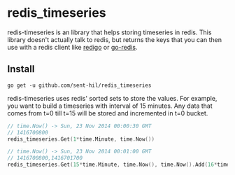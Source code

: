 # redis_timeseries

redis-timeseries is an library that helps storing timeseries in redis. This library doesn't actually talk to redis, but returns the keys that you can then use with a redis client like [redigo](https://github.com/garyburd/redigo) or [go-redis](https://github.com/go-redis/redis).

## Install

```
go get -u github.com/sent-hil/redis_timeseries
```

redis-timeseries uses redis' sorted sets to store the values. For example, you want to build a timeseries with interval of 15 minutes. Any data that comes from t=0 till t=15 will be stored and incremented in t=0 bucket.

```go
// time.Now() -> Sun, 23 Nov 2014 00:00:30 GMT
// 1416700800
redis_timeseries.Get(1*time.Minute, time.Now())

// time.Now() -> Sun, 23 Nov 2014 00:01:00 GMT
// 1416700800,1416701700
redis_timeseries.Get(15*time.Minute, time.Now(), time.Now().Add(16*time.Minute))
```
